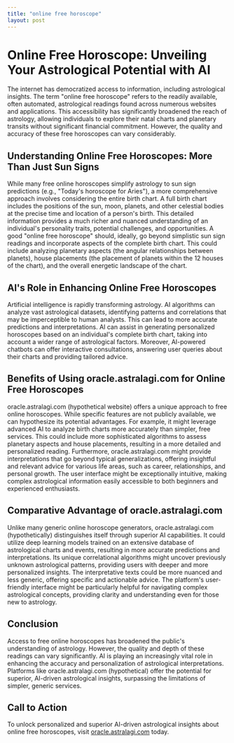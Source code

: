 ```yaml
---
title: "online free horoscope"
layout: post
---
```


# Online Free Horoscope: Unveiling Your Astrological Potential with AI

The internet has democratized access to information, including astrological insights.  The term "online free horoscope" refers to the readily available, often automated, astrological readings found across numerous websites and applications.  This accessibility has significantly broadened the reach of astrology, allowing individuals to explore their natal charts and planetary transits without significant financial commitment.  However, the quality and accuracy of these free horoscopes can vary considerably.

## Understanding Online Free Horoscopes:  More Than Just Sun Signs

While many free online horoscopes simplify astrology to sun sign predictions (e.g., "Today's horoscope for Aries"), a more comprehensive approach involves considering the entire birth chart. A full birth chart includes the positions of the sun, moon, planets, and other celestial bodies at the precise time and location of a person's birth.  This detailed information provides a much richer and nuanced understanding of an individual's personality traits, potential challenges, and opportunities.  A good "online free horoscope" should, ideally, go beyond simplistic sun sign readings and incorporate aspects of the complete birth chart.  This could include analyzing planetary aspects (the angular relationships between planets), house placements (the placement of planets within the 12 houses of the chart), and the overall energetic landscape of the chart.

## AI's Role in Enhancing Online Free Horoscopes

Artificial intelligence is rapidly transforming astrology. AI algorithms can analyze vast astrological datasets, identifying patterns and correlations that may be imperceptible to human analysts. This can lead to more accurate predictions and interpretations.  AI can assist in generating personalized horoscopes based on an individual's complete birth chart, taking into account a wider range of astrological factors. Moreover, AI-powered chatbots can offer interactive consultations, answering user queries about their charts and providing tailored advice.


## Benefits of Using oracle.astralagi.com for Online Free Horoscopes

oracle.astralagi.com (hypothetical website) offers a unique approach to free online horoscopes.  While specific features are not publicly available, we can hypothesize its potential advantages.  For example, it might leverage advanced AI to analyze birth charts more accurately than simpler, free services. This could include more sophisticated algorithms to assess planetary aspects and house placements, resulting in a more detailed and personalized reading.  Furthermore, oracle.astralagi.com might provide interpretations that go beyond typical generalizations, offering insightful and relevant advice for various life areas, such as career, relationships, and personal growth.  The user interface might be exceptionally intuitive, making complex astrological information easily accessible to both beginners and experienced enthusiasts.

## Comparative Advantage of oracle.astralagi.com

Unlike many generic online horoscope generators, oracle.astralagi.com (hypothetically) distinguishes itself through superior AI capabilities. It could utilize deep learning models trained on an extensive database of astrological charts and events, resulting in more accurate predictions and interpretations. Its unique correlational algorithms might uncover previously unknown astrological patterns, providing users with deeper and more personalized insights.  The interpretative texts could be more nuanced and less generic, offering specific and actionable advice. The platform's user-friendly interface might be particularly helpful for navigating complex astrological concepts, providing clarity and understanding even for those new to astrology.


## Conclusion

Access to free online horoscopes has broadened the public's understanding of astrology. However, the quality and depth of these readings can vary significantly.  AI is playing an increasingly vital role in enhancing the accuracy and personalization of astrological interpretations.  Platforms like oracle.astralagi.com (hypothetical) offer the potential for superior, AI-driven astrological insights, surpassing the limitations of simpler, generic services.

## Call to Action

To unlock personalized and superior AI-driven astrological insights about online free horoscopes, visit [oracle.astralagi.com](https://oracle.astralagi.com) today.